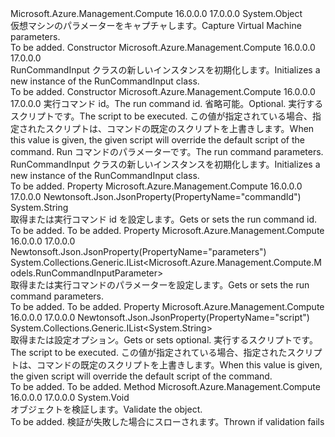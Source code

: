 <Type Name="RunCommandInput" FullName="Microsoft.Azure.Management.Compute.Models.RunCommandInput">
  <TypeSignature Language="C#" Value="public class RunCommandInput" />
  <TypeSignature Language="ILAsm" Value=".class public auto ansi beforefieldinit RunCommandInput extends System.Object" />
  <TypeSignature Language="DocId" Value="T:Microsoft.Azure.Management.Compute.Models.RunCommandInput" />
  <TypeSignature Language="VB.NET" Value="Public Class RunCommandInput" />
  <TypeSignature Language="F#" Value="type RunCommandInput = class" />
  <AssemblyInfo>
    <AssemblyName>Microsoft.Azure.Management.Compute</AssemblyName>
    <AssemblyVersion>16.0.0.0</AssemblyVersion>
    <AssemblyVersion>17.0.0.0</AssemblyVersion>
  </AssemblyInfo>
  <Base>
    <BaseTypeName>System.Object</BaseTypeName>
  </Base>
  <Interfaces />
  <Docs>
    <summary>
            <span data-ttu-id="3e18d-101">仮想マシンのパラメーターをキャプチャします。</span><span class="sxs-lookup"><span data-stu-id="3e18d-101">Capture Virtual Machine parameters.</span></span>
            </summary>
    <remarks>To be added.</remarks>
  </Docs>
  <Members>
    <Member MemberName=".ctor">
      <MemberSignature Language="C#" Value="public RunCommandInput ();" />
      <MemberSignature Language="ILAsm" Value=".method public hidebysig specialname rtspecialname instance void .ctor() cil managed" />
      <MemberSignature Language="DocId" Value="M:Microsoft.Azure.Management.Compute.Models.RunCommandInput.#ctor" />
      <MemberSignature Language="VB.NET" Value="Public Sub New ()" />
      <MemberType>Constructor</MemberType>
      <AssemblyInfo>
        <AssemblyName>Microsoft.Azure.Management.Compute</AssemblyName>
        <AssemblyVersion>16.0.0.0</AssemblyVersion>
        <AssemblyVersion>17.0.0.0</AssemblyVersion>
      </AssemblyInfo>
      <Parameters />
      <Docs>
        <summary>
            <span data-ttu-id="3e18d-102">RunCommandInput クラスの新しいインスタンスを初期化します。</span><span class="sxs-lookup"><span data-stu-id="3e18d-102">Initializes a new instance of the RunCommandInput class.</span></span>
            </summary>
        <remarks>To be added.</remarks>
      </Docs>
    </Member>
    <Member MemberName=".ctor">
      <MemberSignature Language="C#" Value="public RunCommandInput (string commandId, System.Collections.Generic.IList&lt;string&gt; script = null, System.Collections.Generic.IList&lt;Microsoft.Azure.Management.Compute.Models.RunCommandInputParameter&gt; parameters = null);" />
      <MemberSignature Language="ILAsm" Value=".method public hidebysig specialname rtspecialname instance void .ctor(string commandId, class System.Collections.Generic.IList`1&lt;string&gt; script, class System.Collections.Generic.IList`1&lt;class Microsoft.Azure.Management.Compute.Models.RunCommandInputParameter&gt; parameters) cil managed" />
      <MemberSignature Language="DocId" Value="M:Microsoft.Azure.Management.Compute.Models.RunCommandInput.#ctor(System.String,System.Collections.Generic.IList{System.String},System.Collections.Generic.IList{Microsoft.Azure.Management.Compute.Models.RunCommandInputParameter})" />
      <MemberSignature Language="VB.NET" Value="Public Sub New (commandId As String, Optional script As IList(Of String) = null, Optional parameters As IList(Of RunCommandInputParameter) = null)" />
      <MemberSignature Language="F#" Value="new Microsoft.Azure.Management.Compute.Models.RunCommandInput : string * System.Collections.Generic.IList&lt;string&gt; * System.Collections.Generic.IList&lt;Microsoft.Azure.Management.Compute.Models.RunCommandInputParameter&gt; -&gt; Microsoft.Azure.Management.Compute.Models.RunCommandInput" Usage="new Microsoft.Azure.Management.Compute.Models.RunCommandInput (commandId, script, parameters)" />
      <MemberType>Constructor</MemberType>
      <AssemblyInfo>
        <AssemblyName>Microsoft.Azure.Management.Compute</AssemblyName>
        <AssemblyVersion>16.0.0.0</AssemblyVersion>
        <AssemblyVersion>17.0.0.0</AssemblyVersion>
      </AssemblyInfo>
      <Parameters>
        <Parameter Name="commandId" Type="System.String" />
        <Parameter Name="script" Type="System.Collections.Generic.IList&lt;System.String&gt;" />
        <Parameter Name="parameters" Type="System.Collections.Generic.IList&lt;Microsoft.Azure.Management.Compute.Models.RunCommandInputParameter&gt;" />
      </Parameters>
      <Docs>
        <param name="commandId"><span data-ttu-id="3e18d-103">実行コマンド id。</span><span class="sxs-lookup"><span data-stu-id="3e18d-103">The run command id.</span></span></param>
        <param name="script"><span data-ttu-id="3e18d-104">省略可能。</span><span class="sxs-lookup"><span data-stu-id="3e18d-104">Optional.</span></span> <span data-ttu-id="3e18d-105">実行するスクリプトです。</span><span class="sxs-lookup"><span data-stu-id="3e18d-105">The script to be executed.</span></span>  <span data-ttu-id="3e18d-106">この値が指定されている場合、指定されたスクリプトは、コマンドの既定のスクリプトを上書きします。</span><span class="sxs-lookup"><span data-stu-id="3e18d-106">When this value is given, the given script will override the default script of the command.</span></span></param>
        <param name="parameters"><span data-ttu-id="3e18d-107">Run コマンドのパラメーターです。</span><span class="sxs-lookup"><span data-stu-id="3e18d-107">The run command parameters.</span></span></param>
        <summary>
            <span data-ttu-id="3e18d-108">RunCommandInput クラスの新しいインスタンスを初期化します。</span><span class="sxs-lookup"><span data-stu-id="3e18d-108">Initializes a new instance of the RunCommandInput class.</span></span>
            </summary>
        <remarks>To be added.</remarks>
      </Docs>
    </Member>
    <Member MemberName="CommandId">
      <MemberSignature Language="C#" Value="public string CommandId { get; set; }" />
      <MemberSignature Language="ILAsm" Value=".property instance string CommandId" />
      <MemberSignature Language="DocId" Value="P:Microsoft.Azure.Management.Compute.Models.RunCommandInput.CommandId" />
      <MemberSignature Language="VB.NET" Value="Public Property CommandId As String" />
      <MemberSignature Language="F#" Value="member this.CommandId : string with get, set" Usage="Microsoft.Azure.Management.Compute.Models.RunCommandInput.CommandId" />
      <MemberType>Property</MemberType>
      <AssemblyInfo>
        <AssemblyName>Microsoft.Azure.Management.Compute</AssemblyName>
        <AssemblyVersion>16.0.0.0</AssemblyVersion>
        <AssemblyVersion>17.0.0.0</AssemblyVersion>
      </AssemblyInfo>
      <Attributes>
        <Attribute>
          <AttributeName>Newtonsoft.Json.JsonProperty(PropertyName="commandId")</AttributeName>
        </Attribute>
      </Attributes>
      <ReturnValue>
        <ReturnType>System.String</ReturnType>
      </ReturnValue>
      <Docs>
        <summary>
            <span data-ttu-id="3e18d-109">取得または実行コマンド id を設定します。</span><span class="sxs-lookup"><span data-stu-id="3e18d-109">Gets or sets the run command id.</span></span>
            </summary>
        <value>To be added.</value>
        <remarks>To be added.</remarks>
      </Docs>
    </Member>
    <Member MemberName="Parameters">
      <MemberSignature Language="C#" Value="public System.Collections.Generic.IList&lt;Microsoft.Azure.Management.Compute.Models.RunCommandInputParameter&gt; Parameters { get; set; }" />
      <MemberSignature Language="ILAsm" Value=".property instance class System.Collections.Generic.IList`1&lt;class Microsoft.Azure.Management.Compute.Models.RunCommandInputParameter&gt; Parameters" />
      <MemberSignature Language="DocId" Value="P:Microsoft.Azure.Management.Compute.Models.RunCommandInput.Parameters" />
      <MemberSignature Language="VB.NET" Value="Public Property Parameters As IList(Of RunCommandInputParameter)" />
      <MemberSignature Language="F#" Value="member this.Parameters : System.Collections.Generic.IList&lt;Microsoft.Azure.Management.Compute.Models.RunCommandInputParameter&gt; with get, set" Usage="Microsoft.Azure.Management.Compute.Models.RunCommandInput.Parameters" />
      <MemberType>Property</MemberType>
      <AssemblyInfo>
        <AssemblyName>Microsoft.Azure.Management.Compute</AssemblyName>
        <AssemblyVersion>16.0.0.0</AssemblyVersion>
        <AssemblyVersion>17.0.0.0</AssemblyVersion>
      </AssemblyInfo>
      <Attributes>
        <Attribute>
          <AttributeName>Newtonsoft.Json.JsonProperty(PropertyName="parameters")</AttributeName>
        </Attribute>
      </Attributes>
      <ReturnValue>
        <ReturnType>System.Collections.Generic.IList&lt;Microsoft.Azure.Management.Compute.Models.RunCommandInputParameter&gt;</ReturnType>
      </ReturnValue>
      <Docs>
        <summary>
            <span data-ttu-id="3e18d-110">取得または実行コマンドのパラメーターを設定します。</span><span class="sxs-lookup"><span data-stu-id="3e18d-110">Gets or sets the run command parameters.</span></span>
            </summary>
        <value>To be added.</value>
        <remarks>To be added.</remarks>
      </Docs>
    </Member>
    <Member MemberName="Script">
      <MemberSignature Language="C#" Value="public System.Collections.Generic.IList&lt;string&gt; Script { get; set; }" />
      <MemberSignature Language="ILAsm" Value=".property instance class System.Collections.Generic.IList`1&lt;string&gt; Script" />
      <MemberSignature Language="DocId" Value="P:Microsoft.Azure.Management.Compute.Models.RunCommandInput.Script" />
      <MemberSignature Language="VB.NET" Value="Public Property Script As IList(Of String)" />
      <MemberSignature Language="F#" Value="member this.Script : System.Collections.Generic.IList&lt;string&gt; with get, set" Usage="Microsoft.Azure.Management.Compute.Models.RunCommandInput.Script" />
      <MemberType>Property</MemberType>
      <AssemblyInfo>
        <AssemblyName>Microsoft.Azure.Management.Compute</AssemblyName>
        <AssemblyVersion>16.0.0.0</AssemblyVersion>
        <AssemblyVersion>17.0.0.0</AssemblyVersion>
      </AssemblyInfo>
      <Attributes>
        <Attribute>
          <AttributeName>Newtonsoft.Json.JsonProperty(PropertyName="script")</AttributeName>
        </Attribute>
      </Attributes>
      <ReturnValue>
        <ReturnType>System.Collections.Generic.IList&lt;System.String&gt;</ReturnType>
      </ReturnValue>
      <Docs>
        <summary>
            <span data-ttu-id="3e18d-111">取得または設定オプション。</span><span class="sxs-lookup"><span data-stu-id="3e18d-111">Gets or sets optional.</span></span> <span data-ttu-id="3e18d-112">実行するスクリプトです。</span><span class="sxs-lookup"><span data-stu-id="3e18d-112">The script to be executed.</span></span>  <span data-ttu-id="3e18d-113">この値が指定されている場合、指定されたスクリプトは、コマンドの既定のスクリプトを上書きします。</span><span class="sxs-lookup"><span data-stu-id="3e18d-113">When this value is given, the given script will override the default script of the command.</span></span>
            </summary>
        <value>To be added.</value>
        <remarks>To be added.</remarks>
      </Docs>
    </Member>
    <Member MemberName="Validate">
      <MemberSignature Language="C#" Value="public virtual void Validate ();" />
      <MemberSignature Language="ILAsm" Value=".method public hidebysig newslot virtual instance void Validate() cil managed" />
      <MemberSignature Language="DocId" Value="M:Microsoft.Azure.Management.Compute.Models.RunCommandInput.Validate" />
      <MemberSignature Language="VB.NET" Value="Public Overridable Sub Validate ()" />
      <MemberSignature Language="F#" Value="abstract member Validate : unit -&gt; unit&#xA;override this.Validate : unit -&gt; unit" Usage="runCommandInput.Validate " />
      <MemberType>Method</MemberType>
      <AssemblyInfo>
        <AssemblyName>Microsoft.Azure.Management.Compute</AssemblyName>
        <AssemblyVersion>16.0.0.0</AssemblyVersion>
        <AssemblyVersion>17.0.0.0</AssemblyVersion>
      </AssemblyInfo>
      <ReturnValue>
        <ReturnType>System.Void</ReturnType>
      </ReturnValue>
      <Parameters />
      <Docs>
        <summary>
            <span data-ttu-id="3e18d-114">オブジェクトを検証します。</span><span class="sxs-lookup"><span data-stu-id="3e18d-114">Validate the object.</span></span>
            </summary>
        <remarks>To be added.</remarks>
        <exception cref="T:Microsoft.Rest.ValidationException">
            <span data-ttu-id="3e18d-115">検証が失敗した場合にスローされます。</span><span class="sxs-lookup"><span data-stu-id="3e18d-115">Thrown if validation fails</span></span>
            </exception>
      </Docs>
    </Member>
  </Members>
</Type>